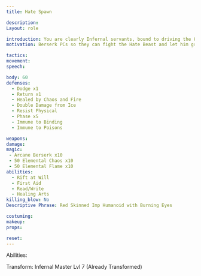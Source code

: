 ```yaml
---
title: Hate Spawn

description: 
Layout: role

introduction: You are clearly Infernal servants, bound to driving the Hate Beast’s rampage. Your only goal is keep him Berserked and Berserk other people for him to feed on and gain strength.
motivation: Berserk PCs so they can fight the Hate Beast and let him grow, defending yourself with chaos and flame if needed. Most important is keeping people Berserked to let the chaos flow forth. If no one is Berserked then try and Berserk 1-2 players to give them the effect to kill the Hate Beast or make the fight harder.

tactics: 
movement:
speech:

body: 60
defenses:  
  - Dodge x1
  - Return x1
  - Healed by Chaos and Fire
  - Double Damage from Ice
  - Resist Physical
  - Phase x5
  - Immune to Binding
  - Immune to Poisons

weapons: 
damage:
magic: 
 - Arcane Berserk x10
 - 50 Elemental Chaos x10
 - 50 Elemental Flame x10
abilities:
  - Rift at Will
  - First Aid
  - Read/Write
  - Healing Arts
killing_blow: No
Descriptive Phrase: Red Skinned Imp Humanoid with Burning Eyes

costuming: 
makeup:
props: 

reset:
---
```


Abilities: 


Transform: Infernal Master Lvl 7 (Already Transformed)



 